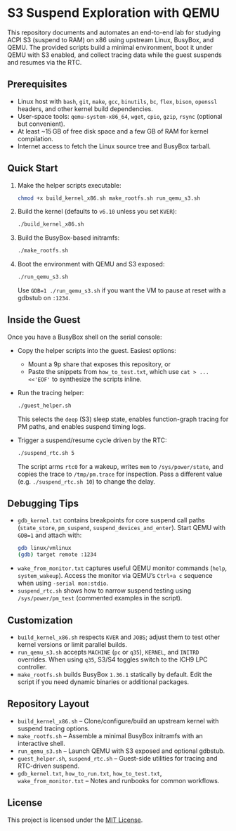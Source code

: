 # S3 Suspend Exploration with QEMU

This repository documents and automates an end-to-end lab for studying ACPI S3 (suspend to RAM) on x86 using upstream Linux, BusyBox, and QEMU. The provided scripts build a minimal environment, boot it under QEMU with S3 enabled, and collect tracing data while the guest suspends and resumes via the RTC.

## Prerequisites

- Linux host with `bash`, `git`, `make`, `gcc`, `binutils`, `bc`, `flex`, `bison`, `openssl` headers, and other kernel build dependencies.
- User-space tools: `qemu-system-x86_64`, `wget`, `cpio`, `gzip`, `rsync` (optional but convenient).
- At least ~15 GB of free disk space and a few GB of RAM for kernel compilation.
- Internet access to fetch the Linux source tree and BusyBox tarball.

## Quick Start

1. Make the helper scripts executable:
   ```sh
   chmod +x build_kernel_x86.sh make_rootfs.sh run_qemu_s3.sh
   ```
2. Build the kernel (defaults to `v6.10` unless you set `KVER`):
   ```sh
   ./build_kernel_x86.sh
   ```
3. Build the BusyBox-based initramfs:
   ```sh
   ./make_rootfs.sh
   ```
4. Boot the environment with QEMU and S3 exposed:
   ```sh
   ./run_qemu_s3.sh
   ```
   Use `GDB=1 ./run_qemu_s3.sh` if you want the VM to pause at reset with a gdbstub on `:1234`.

## Inside the Guest

Once you have a BusyBox shell on the serial console:

- Copy the helper scripts into the guest. Easiest options:
  - Mount a 9p share that exposes this repository, or
  - Paste the snippets from `how_to_test.txt`, which use `cat > ... <<'EOF'` to synthesize the scripts inline.

- Run the tracing helper:
  ```sh
  ./guest_helper.sh
  ```
  This selects the `deep` (S3) sleep state, enables function-graph tracing for PM paths, and enables suspend timing logs.

- Trigger a suspend/resume cycle driven by the RTC:
  ```sh
  ./suspend_rtc.sh 5
  ```
  The script arms `rtc0` for a wakeup, writes `mem` to `/sys/power/state`, and copies the trace to `/tmp/pm.trace` for inspection. Pass a different value (e.g. `./suspend_rtc.sh 10`) to change the delay.

## Debugging Tips

- `gdb_kernel.txt` contains breakpoints for core suspend call paths (`state_store`, `pm_suspend`, `suspend_devices_and_enter`). Start QEMU with `GDB=1` and attach with:
  ```sh
  gdb linux/vmlinux
  (gdb) target remote :1234
  ```
- `wake_from_monitor.txt` captures useful QEMU monitor commands (`help`, `system_wakeup`). Access the monitor via QEMU’s `Ctrl+a c` sequence when using `-serial mon:stdio`.
- `suspend_rtc.sh` shows how to narrow suspend testing using `/sys/power/pm_test` (commented examples in the script).

## Customization

- `build_kernel_x86.sh` respects `KVER` and `JOBS`; adjust them to test other kernel versions or limit parallel builds.
- `run_qemu_s3.sh` accepts `MACHINE` (`pc` or `q35`), `KERNEL`, and `INITRD` overrides. When using `q35`, S3/S4 toggles switch to the ICH9 LPC controller.
- `make_rootfs.sh` builds BusyBox `1.36.1` statically by default. Edit the script if you need dynamic binaries or additional packages.

## Repository Layout

- `build_kernel_x86.sh` – Clone/configure/build an upstream kernel with suspend tracing options.
- `make_rootfs.sh` – Assemble a minimal BusyBox initramfs with an interactive shell.
- `run_qemu_s3.sh` – Launch QEMU with S3 exposed and optional gdbstub.
- `guest_helper.sh`, `suspend_rtc.sh` – Guest-side utilities for tracing and RTC-driven suspend.
- `gdb_kernel.txt`, `how_to_run.txt`, `how_to_test.txt`, `wake_from_monitor.txt` – Notes and runbooks for common workflows.

## License

This project is licensed under the [MIT License](./LICENSE).
